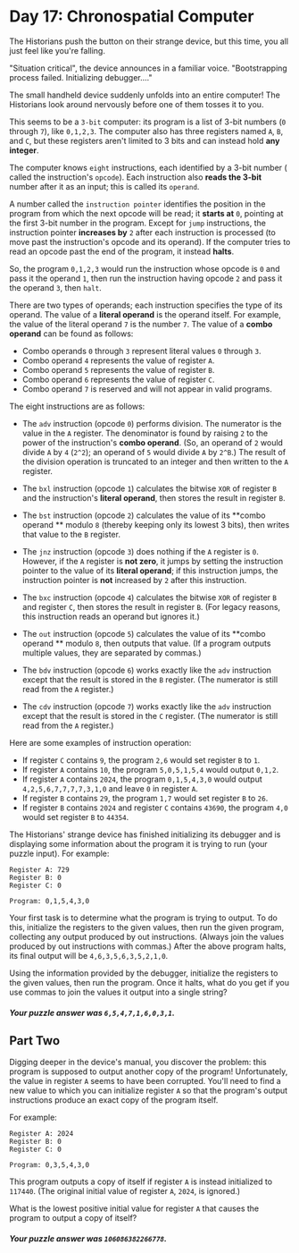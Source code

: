 # Day 17: Chronospatial Computer

The Historians push the button on their strange device, but this time, you all
just feel like you're falling.

"Situation critical", the device announces in a familiar voice. "Bootstrapping
process failed. Initializing debugger...."

The small handheld device suddenly unfolds into an entire computer! The
Historians look around nervously before one of them tosses it to you.

This seems to be a `3-bit` computer: its program is a list of 3-bit numbers (`0`
through `7`), like `0,1,2,3`. The computer also has three registers named `A`,
`B`, and `C`, but these registers aren't limited to 3 bits and can instead hold
**any integer**.

The computer knows `eight` instructions, each identified by a 3-bit number (
called the instruction's `opcode`). Each instruction also **reads the 3-bit**
number after it as an input; this is called its `operand`.

A number called the `instruction pointer` identifies the position in the program
from which the next opcode will be read; it **starts at** `0`, pointing at the
first 3-bit number in the program. Except for `jump` instructions, the
instruction pointer **increases by** `2` after each instruction is processed (to
move past the instruction's opcode and its operand). If the computer tries to
read an opcode past the end of the program, it instead **halts**.

So, the program `0,1,2,3` would run the instruction whose opcode is `0` and pass
it the operand `1`, then run the instruction having opcode `2` and pass it the
operand `3`, then `halt`.

There are two types of operands; each instruction specifies the type of its
operand. The value of a **literal operand** is the operand itself. For example,
the value of the literal operand `7` is the number `7`. The value of a **combo
operand** can be found as follows:

* Combo operands `0` through `3` represent literal values `0` through `3`.
* Combo operand `4` represents the value of register `A`.
* Combo operand `5` represents the value of register `B`.
* Combo operand `6` represents the value of register `C`.
* Combo operand `7` is reserved and will not appear in valid programs.

The eight instructions are as follows:

* The `adv` instruction (opcode `0`) performs division. The numerator is the
  value in the `A` register. The denominator is found by raising `2` to the
  power of the instruction's **combo operand**. (So, an operand of `2` would
  divide `A` by `4` (`2^2`); an operand of `5` would divide `A` by `2^B`.) The
  result of the division operation is truncated to an integer and then written
  to the `A` register.

* The `bxl` instruction (opcode `1`) calculates the bitwise `XOR` of register
  `B` and the instruction's **literal operand**, then stores the result in
  register `B`.

* The `bst` instruction (opcode `2`) calculates the value of its **combo operand
  ** modulo `8` (thereby keeping only its lowest 3 bits), then writes that value
  to the `B` register.

* The `jnz` instruction (opcode `3`) does nothing if the `A` register is `0`.
  However, if the `A` register is **not zero**, it jumps by setting the
  instruction pointer to the value of its **literal operand**; if this
  instruction jumps, the instruction pointer is **not** increased by `2` after
  this instruction.

* The `bxc` instruction (opcode `4`) calculates the bitwise `XOR` of register
  `B` and register `C`, then stores the result in register `B`. (For legacy
  reasons, this instruction reads an operand but ignores it.)

* The `out` instruction (opcode `5`) calculates the value of its **combo operand
  ** modulo `8`, then outputs that value. (If a program outputs multiple values,
  they are separated by commas.)

* The `bdv` instruction (opcode `6`) works exactly like the `adv` instruction
  except that the result is stored in the `B` register. (The numerator is still
  read from the `A` register.)

* The `cdv` instruction (opcode `7`) works exactly like the `adv` instruction
  except that the result is stored in the `C` register. (The numerator is still
  read from the `A` register.)

Here are some examples of instruction operation:

* If register `C` contains `9`, the program `2,6` would set register `B` to `1`.
* If register `A` contains `10`, the program `5,0,5,1,5,4` would output `0,1,2`.
* If register `A` contains `2024`, the program `0,1,5,4,3,0` would output
  `4,2,5,6,7,7,7,7,3,1,0` and leave `0` in register `A`.
* If register `B` contains `29`, the program `1,7` would set register `B` to
  `26`.
* If register `B` contains `2024` and register `C` contains `43690`, the program
  `4,0 `would set register `B` to `44354`.

The Historians' strange device has finished initializing its debugger and is
displaying some information about the program it is trying to run (your puzzle
input). For example:

```text
Register A: 729
Register B: 0
Register C: 0

Program: 0,1,5,4,3,0
```

Your first task is to determine what the program is trying to output. To do
this, initialize the registers to the given values, then run the given program,
collecting any output produced by out instructions. (Always join the values
produced by out instructions with commas.) After the above program halts, its
final output will be `4,6,3,5,6,3,5,2,1,0`.

Using the information provided by the debugger, initialize the registers to the
given values, then run the program. Once it halts, what do you get if you use
commas to join the values it output into a single string?

##### Your puzzle answer was `6,5,4,7,1,6,0,3,1`.

## Part Two

Digging deeper in the device's manual, you discover the problem: this program is
supposed to output another copy of the program! Unfortunately, the value in
register `A` seems to have been corrupted. You'll need to find a new value to
which you can initialize register `A` so that the program's output instructions
produce an exact copy of the program itself.

For example:

```text
Register A: 2024
Register B: 0
Register C: 0

Program: 0,3,5,4,3,0
```

This program outputs a copy of itself if register `A` is instead initialized to
`117440`. (The original initial value of register `A`, `2024`, is ignored.)

What is the lowest positive initial value for register `A` that causes the
program to output a copy of itself?

##### Your puzzle answer was `106086382266778`.
